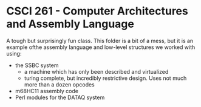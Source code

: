 # CSCI 261 - Computer Architectures and Assembly Language
A tough but surprisingly fun class. This folder is a bit of a mess, but it is an example ofthe assembly language and low-level structures we worked with using:
- the SSBC system 
   - a machine which has only been described and virtualized
   - turing complete, but incredibly restrictive design. Uses not much more than a dozen opcodes
- m68HC11 assembly code
- Perl modules for the DATAQ system
